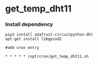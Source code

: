 # get_temp_dht11

### Install dependency

```
pip3 install adafruit-circuitpython-dht
apt-get install libgpiod2

#add cron entry

* * * * * /opt/cron/get_temp_dht11.sh

```